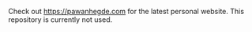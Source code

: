 Check out https://pawanhegde.com for the latest personal website. This repository is currently not used.
